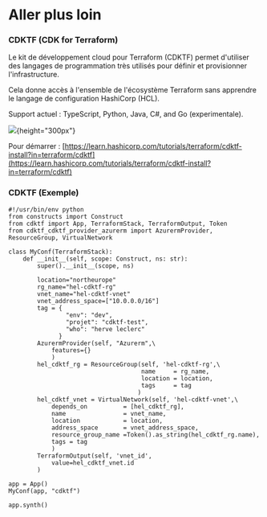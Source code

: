 

# Aller plus loin

### CDKTF (CDK for Terraform)


Le kit de développement cloud pour Terraform (CDKTF) permet d'utiliser des langages de programmation très utilisés pour définir et provisionner l'infrastructure. 

Cela donne accès à l'ensemble de l'écosystème Terraform sans apprendre le langage de configuration HashiCorp (HCL).

Support actuel : TypeScript, Python, Java, C#, and Go (experimentale).


![]([images/terraform/tfsec.png](https://mktg-content-api-hashicorp.vercel.app/api/assets?product=terraform-cdk&version=v0.10.4&asset=website%2Fdocs%2Fcdktf%2Fterraform-platform.png)){height="300px"}


Pour démarrer : [https://learn.hashicorp.com/tutorials/terraform/cdktf-install?in=terraform/cdktf](https://learn.hashicorp.com/tutorials/terraform/cdktf-install?in=terraform/cdktf)

### CDKTF (Exemple)

~~~~~~~~~~~~~~~~~~~~~~~~~~~~~~~~~~~~~~~~~~ {.zsh}
#!/usr/bin/env python
from constructs import Construct
from cdktf import App, TerraformStack, TerraformOutput, Token
from cdktf_cdktf_provider_azurerm import AzurermProvider, ResourceGroup, VirtualNetwork

class MyConf(TerraformStack):
    def __init__(self, scope: Construct, ns: str):
        super().__init__(scope, ns)

        location="northeurope"
        rg_name="hel-cdktf-rg"
        vnet_name="hel-cdktf-vnet"
        vnet_address_space=["10.0.0.0/16"]
        tag = {
                "env": "dev",
                "projet": "cdktf-test",
                "who": "herve leclerc"
              }
        AzurermProvider(self, "Azurerm",\
            features={}
            )
        hel_cdktf_rg = ResourceGroup(self, 'hel-cdktf-rg',\
                                     name     = rg_name,
                                     location = location,
                                     tags     = tag
                                    )
        hel_cdktf_vnet = VirtualNetwork(self, 'hel-cdktf-vnet',\
            depends_on          = [hel_cdktf_rg],
            name                = vnet_name,
            location            = location,
            address_space       = vnet_address_space,
            resource_group_name =Token().as_string(hel_cdktf_rg.name),
            tags = tag
            )
        TerraformOutput(self, 'vnet_id',
            value=hel_cdktf_vnet.id
        )

app = App()
MyConf(app, "cdktf")

app.synth()

~~~~~~~~~~~~~~~~~~~~~~~~~~~~~~~~~~~~~~~~~~



